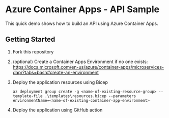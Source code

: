 # Azure Container Apps - API Sample

This quick demo shows how to build an API using Azure Container Apps.

## Getting Started

1. Fork this repository

2. (optional) Create a Container Apps Environment if no one exists: https://docs.microsoft.com/en-us/azure/container-apps/microservices-dapr?tabs=bash#create-an-environment

3. Deploy the application resources using Bicep

    ``az deployment group create -g <name-of-existing-resource-group> --template-file .\templates\resources.bicep --parameters environmentName=<name-of-existing-container-app-environment>``

4. Deploy the application using GitHub action
